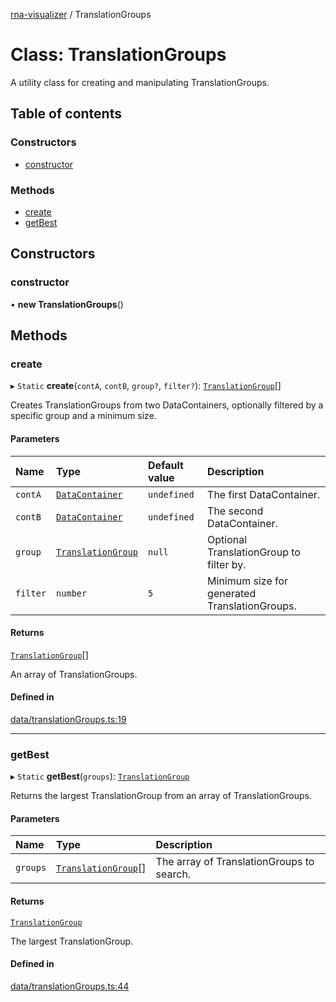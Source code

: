 [rna-visualizer](../README.md) / TranslationGroups

# Class: TranslationGroups

A utility class for creating and manipulating TranslationGroups.

## Table of contents

### Constructors

- [constructor](TranslationGroups.md#constructor)

### Methods

- [create](TranslationGroups.md#create)
- [getBest](TranslationGroups.md#getbest)

## Constructors

### constructor

• **new TranslationGroups**()

## Methods

### create

▸ `Static` **create**(`contA`, `contB`, `group?`, `filter?`): [`TranslationGroup`](TranslationGroup.md)[]

Creates TranslationGroups from two DataContainers, optionally filtered by a specific group and a minimum size.

#### Parameters

| Name | Type | Default value | Description |
| :------ | :------ | :------ | :------ |
| `contA` | [`DataContainer`](DataContainer.md) | `undefined` | The first DataContainer. |
| `contB` | [`DataContainer`](DataContainer.md) | `undefined` | The second DataContainer. |
| `group` | [`TranslationGroup`](TranslationGroup.md) | `null` | Optional TranslationGroup to filter by. |
| `filter` | `number` | `5` | Minimum size for generated TranslationGroups. |

#### Returns

[`TranslationGroup`](TranslationGroup.md)[]

An array of TranslationGroups.

#### Defined in

[data/translationGroups.ts:19](https://github.com/michalhercik/rna-visualizer/blob/f928c9f/lib/src/data/translationGroups.ts#L19)

___

### getBest

▸ `Static` **getBest**(`groups`): [`TranslationGroup`](TranslationGroup.md)

Returns the largest TranslationGroup from an array of TranslationGroups.

#### Parameters

| Name | Type | Description |
| :------ | :------ | :------ |
| `groups` | [`TranslationGroup`](TranslationGroup.md)[] | The array of TranslationGroups to search. |

#### Returns

[`TranslationGroup`](TranslationGroup.md)

The largest TranslationGroup.

#### Defined in

[data/translationGroups.ts:44](https://github.com/michalhercik/rna-visualizer/blob/f928c9f/lib/src/data/translationGroups.ts#L44)
